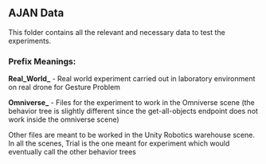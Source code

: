 ## AJAN Data

This folder contains all the relevant and necessary data to test the experiments.

### Prefix Meanings:
__Real_World\___ - Real world experiment carried out in laboratory environment on real drone for Gesture Problem

__Omniverse\___ - Files for the experiment to work in the Omniverse scene (the behavior tree is slightly different since the get-all-objects endpoint does not work inside the omniverse scene)

Other files are meant to be worked in the Unity Robotics warehouse scene.
In all the scenes, Trial is the one meant for experiment which would eventually call the other behavior trees
